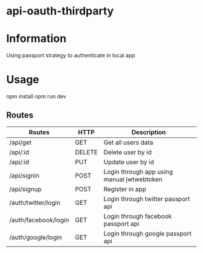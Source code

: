 # api-oauth-thirdparty

# Information

Using passport strategy to authenticate in local app

# Usage

npm install
npm run dev

## Routes

| Routes               | HTTP   | Description                                |
|----------------------|--------|--------------------------------------------|
| /api/get             | GET    | Get all users data                         |
| /api/:id             | DELETE | Delete user by id                          |
| /api/:id             | PUT    | Update user by id                          |
| /api/signin          | POST   | Login through app using manual jwtwebtoken |
| /api/signup          | POST   | Register in app                            |
| /auth/twitter/login  | GET    | Login through twitter passport api         |
| /auth/facebook/login | GET    | Login through facebook passport api        |
| /auth/google/login   | GET    | Login through google passport api          |
